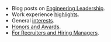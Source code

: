 - Blog posts on [Engineering Leadership](/blog/tag/engineering-leadership/).
- Work experience [highlights](/about/professional/highlights/).
- General [interests](/about/interests/).
- [Honors and Awards](/about/honors-awards/).
- [For Recruiters and Hiring Managers](/about/professional/recruiters/).
